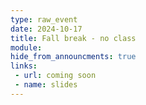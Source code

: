 ```yaml
---
type: raw_event
date: 2024-10-17
title: Fall break - no class
module: 
hide_from_announcments: true
links: 
 - url: coming soon
 - name: slides
---
```

<!-- **Suggested Readings:** -->
<!-- - [Readings 1](coming_soon) -->
<!-- - [Readings 2](coming_soon) -->

